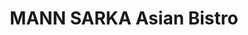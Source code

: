 ---
layout: place
title: "MANN SARKA Asian Bistro"
permalink: /new-york/floral-park/mann-sarka-asian-bistro.html
stateAbbr: NY
stateName: New York
cityName: Floral Park
place_id: ChIJISPf3K5jwokR3cvB91MXGiQ
photos:
  - name: >-
      places/ChIJISPf3K5jwokR3cvB91MXGiQ/photos/AeeoHcKfoH5-OrvImpqPyWDHl1QN6btW3IXd8ASqKzpbljGfkqsFn3p2goXZkWp85-6ZuyBGZN21RyYeJm2K_jrLHp2p0LUo3MHu03b_h9pbTDe2njCZRAEdix-NRyY9jw04sf6MNyq37Eb2L4xToH29FYxyq1GMJzhodtzR4WA5irn4j_0-STcAcikTHiTMGBYLdeOFlqY8x40zV9UIjh_12uSSTgqXASz9IuwAkyp18L2HUlBOp7eTwBhrgFmP-KAPipZVq3XnRHIUESf6zSWImyQeaqjRz5NyxzimgxbXxMXFfw
    widthPx: 1920
    heightPx: 1080
    authorAttributions:
      - displayName: MANN SARKA Asian Bistro
        uri: https://maps.google.com/maps/contrib/110592811040705638478
        photoUri: >-
          https://lh3.googleusercontent.com/a-/ALV-UjUmyrrZ9T47hUM_uXxb3J9TnNU5S4552_ZazL3IL6_ntAbk1CnN=s100-p-k-no-mo
    flagContentUri: >-
      https://www.google.com/local/imagery/report/?cb_client=maps_api_places.places_api&image_key=!1e10!2sAF1QipOOGLxitacPYog2LK7n4Bw8EAPuxd8Be4PfTYis&hl=en-US
    googleMapsUri: >-
      https://www.google.com/maps/place//data=!3m4!1e2!3m2!1sAF1QipOOGLxitacPYog2LK7n4Bw8EAPuxd8Be4PfTYis!2e10!4m2!3m1!1s0x89c263aedcdf2321:0x241a1753f7c1cbdd
  - name: >-
      places/ChIJISPf3K5jwokR3cvB91MXGiQ/photos/AeeoHcK9U7gnOmx-KwwcR7KFtu-nRyCR7m8lMQhs_-QkVnIENxPSHisyer63lIX_c7dtB2HFEjRyPxGXuf6Oxn9bhXMDtYvBDv0jKCxFPv9YYU-NJyJ98P7C0eZ1NEcZP_iEw-E4RjzB6AM1P1o8qhqhZrB2rNLRoPU-sdlecfjwf9wyN95iw35LYj1IiBIpPEY3uz_MYjDT4O85yXea5Wklj5oqeok1CVeScz1xtfraFLkWtuJkARErL-_z8aIxiyYrz4__QS92u9_Xo9lYFiJ-TrDtJhK6H6kmZLcXfcBkM0MOhw
    widthPx: 3996
    heightPx: 2953
    authorAttributions:
      - displayName: MANN SARKA Asian Bistro
        uri: https://maps.google.com/maps/contrib/110592811040705638478
        photoUri: >-
          https://lh3.googleusercontent.com/a-/ALV-UjUmyrrZ9T47hUM_uXxb3J9TnNU5S4552_ZazL3IL6_ntAbk1CnN=s100-p-k-no-mo
    flagContentUri: >-
      https://www.google.com/local/imagery/report/?cb_client=maps_api_places.places_api&image_key=!1e10!2sAF1QipPnqGko2Mn-sTi75OpluMCpNLPgmZKjk2bHaiOj&hl=en-US
    googleMapsUri: >-
      https://www.google.com/maps/place//data=!3m4!1e2!3m2!1sAF1QipPnqGko2Mn-sTi75OpluMCpNLPgmZKjk2bHaiOj!2e10!4m2!3m1!1s0x89c263aedcdf2321:0x241a1753f7c1cbdd
  - name: >-
      places/ChIJISPf3K5jwokR3cvB91MXGiQ/photos/AeeoHcL4htK_23HvJcA1XmGLtH3MsWbrje-_iSYUYJcIySGmxiIRR9oNo5EqgRppFi3IObcJrCfsHl6xaKG2XCTEInemhqbSBKdLHKsTP6LwqHHcfIfHHUj8VJ5GXx2ltZwyD8-qCr8IDVQUQmvZb4J_eLuF8J8nOW9cVRJu77lJqcnzdvUt-XmEUXXzg30xwU-BzMI78lMcK_ZQ6N5c0GcZng7CRxFGnJvYxLvgE193CADrII4f6_tCrmB4W8rCH6wnEnmzDl-YWwxcGssFD2ycwjcPhOYcd-tCqAQebyEiI8kyUQ
    widthPx: 3200
    heightPx: 4800
    authorAttributions:
      - displayName: MANN SARKA Asian Bistro
        uri: https://maps.google.com/maps/contrib/110592811040705638478
        photoUri: >-
          https://lh3.googleusercontent.com/a-/ALV-UjUmyrrZ9T47hUM_uXxb3J9TnNU5S4552_ZazL3IL6_ntAbk1CnN=s100-p-k-no-mo
    flagContentUri: >-
      https://www.google.com/local/imagery/report/?cb_client=maps_api_places.places_api&image_key=!1e10!2sAF1QipPLErtY1uXNg7YTahG_9Q_svTVG6j3PO_0mwvDf&hl=en-US
    googleMapsUri: >-
      https://www.google.com/maps/place//data=!3m4!1e2!3m2!1sAF1QipPLErtY1uXNg7YTahG_9Q_svTVG6j3PO_0mwvDf!2e10!4m2!3m1!1s0x89c263aedcdf2321:0x241a1753f7c1cbdd
  - name: >-
      places/ChIJISPf3K5jwokR3cvB91MXGiQ/photos/AeeoHcIVJ2xJaNTtIcf7dugc9zXf3at037wAciJCbONiYPJ5_Y3xLfga17-mdXEBckFp5WHQvyqAf7OdBN_G1DXsNrnqrVj2FI72LQ7e8VV0G6VQEy0PwyiObd4_gRhNKHUku-Si_WyMdc2DDhBPTSSlxavZ8VhsTneiptYnvtElMVoCsqxBMdF4gliLq4pPufpxILoaXuUJNFvRfXnm7oyhG2gT1bMVasunOO_bqR1PmSkQpWNnpWqcadZIynp_FV7GtsmqsJv48s4S6_DK6qNSVG0muNb_eLpcei61PPXaq_xcPA
    widthPx: 958
    heightPx: 708
    authorAttributions:
      - displayName: MANN SARKA Asian Bistro
        uri: https://maps.google.com/maps/contrib/110592811040705638478
        photoUri: >-
          https://lh3.googleusercontent.com/a-/ALV-UjUmyrrZ9T47hUM_uXxb3J9TnNU5S4552_ZazL3IL6_ntAbk1CnN=s100-p-k-no-mo
    flagContentUri: >-
      https://www.google.com/local/imagery/report/?cb_client=maps_api_places.places_api&image_key=!1e10!2sAF1QipMekxTPopNQVn6mDdjw0SKmkuch8pUTT1g5H5-0&hl=en-US
    googleMapsUri: >-
      https://www.google.com/maps/place//data=!3m4!1e2!3m2!1sAF1QipMekxTPopNQVn6mDdjw0SKmkuch8pUTT1g5H5-0!2e10!4m2!3m1!1s0x89c263aedcdf2321:0x241a1753f7c1cbdd
  - name: >-
      places/ChIJISPf3K5jwokR3cvB91MXGiQ/photos/AeeoHcKZWsQs5cBtVk_dZKJDkG4CYSxZF5LREGznPIzA8YpfBQb82HM5zIXow11FhUX9NKgdUptbl2FV-JjNiMqBA_y5CAi_ewp8gAV5XMXBJ1YWdHL_SRr5ZN0PXTpl1HmaESL5urjw2YaRP7NWq8fnYr03mnPXhh2Lgge1RIT6fF7GrriPSfDAun3elod_wH2V46id5gxzTOoqmlTxdsafmtpZrE4A411tKv9FpHctyF0C6z8K4xXTUfelTIa5dNp72kVsMd1oP9B3Gr0y8Yjuw19xs3wP2cpKC6WGD55hOZg8Ew
    widthPx: 4800
    heightPx: 3200
    authorAttributions:
      - displayName: MANN SARKA Asian Bistro
        uri: https://maps.google.com/maps/contrib/110592811040705638478
        photoUri: >-
          https://lh3.googleusercontent.com/a-/ALV-UjUmyrrZ9T47hUM_uXxb3J9TnNU5S4552_ZazL3IL6_ntAbk1CnN=s100-p-k-no-mo
    flagContentUri: >-
      https://www.google.com/local/imagery/report/?cb_client=maps_api_places.places_api&image_key=!1e10!2sAF1QipM_WAn7JLZ6yCkeHwRC_D1fLFa_OIu85io_jJjm&hl=en-US
    googleMapsUri: >-
      https://www.google.com/maps/place//data=!3m4!1e2!3m2!1sAF1QipM_WAn7JLZ6yCkeHwRC_D1fLFa_OIu85io_jJjm!2e10!4m2!3m1!1s0x89c263aedcdf2321:0x241a1753f7c1cbdd
  - name: >-
      places/ChIJISPf3K5jwokR3cvB91MXGiQ/photos/AeeoHcKge2RxUea2rYGD2Nc7BTZD-KRlwbfZkoFvQwQSWWUDmb5Og28GzJSOm1GKUYy9OzbJ4autIEPtZTJb5IhyIqS8x6IXGim2jEqJ6cweg-u-XMXV_gu4g-zrRbv6sRHJM4w1VUHlTc9n2pMGVutLy6poPkf0170HLAGH8Ioxn46cVONqnDyEYgXBHSTIkuUiV5shT0QtCu5Y0V0SFEEPP9s8bKwc-frj0BbkE5K48kXvidwP2PrOZwXbnECACQbA3A4B0YXs5ktKmT5zo8vO0ECtqRppb5oKGBLjYCDoI2_g4Q
    widthPx: 4800
    heightPx: 3200
    authorAttributions:
      - displayName: MANN SARKA Asian Bistro
        uri: https://maps.google.com/maps/contrib/110592811040705638478
        photoUri: >-
          https://lh3.googleusercontent.com/a-/ALV-UjUmyrrZ9T47hUM_uXxb3J9TnNU5S4552_ZazL3IL6_ntAbk1CnN=s100-p-k-no-mo
    flagContentUri: >-
      https://www.google.com/local/imagery/report/?cb_client=maps_api_places.places_api&image_key=!1e10!2sAF1QipODFuc-5gPoHLEO_EgX3pwHvRluKzHihJLVuQtF&hl=en-US
    googleMapsUri: >-
      https://www.google.com/maps/place//data=!3m4!1e2!3m2!1sAF1QipODFuc-5gPoHLEO_EgX3pwHvRluKzHihJLVuQtF!2e10!4m2!3m1!1s0x89c263aedcdf2321:0x241a1753f7c1cbdd
  - name: >-
      places/ChIJISPf3K5jwokR3cvB91MXGiQ/photos/AeeoHcIhQ8tXXQ2OB2bMUgIDUlJigPmaX7cKpm8WPyDh-ciwOcn1VWAL3UHhF2FlYunBnAgkPyQ7U37Vy_Tc3VZMpasbLuI6oGkCB2-RHr3E0HXUP_3xIt23kZhTWQ6tJSRO5pNNbt6-2jQWnEg4TuOjksPG7tDOuuCHneTFQYGMARMF5X7zglCDghfBVZ3Trt_UU4jZ49qsctLKiZ5Ju5MyrQRqlorvXTfVG1sr_YnlShIHMpS_xpq8KFc9Lf9SDPv6wMkjKob1hBzDvXu1DsEtykWV09RkCR1lzaBDs40xDsoatA
    widthPx: 4800
    heightPx: 3200
    authorAttributions:
      - displayName: MANN SARKA Asian Bistro
        uri: https://maps.google.com/maps/contrib/110592811040705638478
        photoUri: >-
          https://lh3.googleusercontent.com/a-/ALV-UjUmyrrZ9T47hUM_uXxb3J9TnNU5S4552_ZazL3IL6_ntAbk1CnN=s100-p-k-no-mo
    flagContentUri: >-
      https://www.google.com/local/imagery/report/?cb_client=maps_api_places.places_api&image_key=!1e10!2sAF1QipOgMtw484jWcRDEdSKcx6QaqNt-VZtTK0injeKX&hl=en-US
    googleMapsUri: >-
      https://www.google.com/maps/place//data=!3m4!1e2!3m2!1sAF1QipOgMtw484jWcRDEdSKcx6QaqNt-VZtTK0injeKX!2e10!4m2!3m1!1s0x89c263aedcdf2321:0x241a1753f7c1cbdd
  - name: >-
      places/ChIJISPf3K5jwokR3cvB91MXGiQ/photos/AeeoHcJLyr8yhJrq3TcdRP3_o_Z6geUgKw9cTYtMyARHXHSQioTLrnZk4QEyq_G3JptMVo9xJ8_vWTS0RxtRj83W8jlf5LXNZmcufKdkzQM2YggPh16ebAryszVyvTY2xsHpBKpO236RCijYY2_3cEgn41ASyME1gE5Lyqh-pleRtBCR8pib6Ae7pH6QpZnRWCArXiZb5sHCIcShiV7TVygI4-go9jHRN3GIt8dXvTqLoj5jVPZ0UwOE4N3MLSV7DvcpLjuDpE_sleNZzVcrkBkoDFibjc1GMoelRURlptI6PoCMjTqjHREt961TGRcXOzoxLvvh-C2lX4DtEtEomJhd3TIgf7U_elKLy2PY6QkHexV4JG0nMoAAo2w5xiOUsoFJMxrf9tBVfZr47KNvCOHfD1aI0_sG_4aYjjn6iqvYZBCRCw
    widthPx: 4032
    heightPx: 3024
    authorAttributions:
      - displayName: joan dong
        uri: https://maps.google.com/maps/contrib/114401689171894156462
        photoUri: >-
          https://lh3.googleusercontent.com/a/ACg8ocK85CFsOa6rUaB82XYFXu912O2-VhmFayyhBaGfRFUrB5sNJw=s100-p-k-no-mo
    flagContentUri: >-
      https://www.google.com/local/imagery/report/?cb_client=maps_api_places.places_api&image_key=!1e10!2sCIHM0ogKEICAgIDP_t_REg&hl=en-US
    googleMapsUri: >-
      https://www.google.com/maps/place//data=!3m4!1e2!3m2!1sCIHM0ogKEICAgIDP_t_REg!2e10!4m2!3m1!1s0x89c263aedcdf2321:0x241a1753f7c1cbdd
  - name: >-
      places/ChIJISPf3K5jwokR3cvB91MXGiQ/photos/AeeoHcKvMLXmQBdkUwB1VPv4V_D-plyejCB1xPxkI79Y8cpK-B4h_466CPpUTH48PDu7Zo3-uNpQ8tAr00n7G1EZIlT8WmJsnzMUcHF3emeaYEK4fg9P8vm3tFoQ6ZY93bnjrxW80IzFhvDKTtppJDcprVc6skm2sgp-fIi4MMSnLMOydSP2O56Oo4yRguY3_4Q2tpIB_wPXqqkJv0kv2rNkJ4-qNcX5uCGU3kFalyWW66RW0qU2CRO1h7VvJk8r6MLXurYqPw5pQTgTb6ANAAp5PwuYiiaU4TDCFJQ9qHtnsauvbA
    widthPx: 1030
    heightPx: 976
    authorAttributions:
      - displayName: MANN SARKA Asian Bistro
        uri: https://maps.google.com/maps/contrib/110592811040705638478
        photoUri: >-
          https://lh3.googleusercontent.com/a-/ALV-UjUmyrrZ9T47hUM_uXxb3J9TnNU5S4552_ZazL3IL6_ntAbk1CnN=s100-p-k-no-mo
    flagContentUri: >-
      https://www.google.com/local/imagery/report/?cb_client=maps_api_places.places_api&image_key=!1e10!2sAF1QipNr0b5Sp51pmBNBszX89qVL3C3JuXsMSHaTBtFv&hl=en-US
    googleMapsUri: >-
      https://www.google.com/maps/place//data=!3m4!1e2!3m2!1sAF1QipNr0b5Sp51pmBNBszX89qVL3C3JuXsMSHaTBtFv!2e10!4m2!3m1!1s0x89c263aedcdf2321:0x241a1753f7c1cbdd
  - name: >-
      places/ChIJISPf3K5jwokR3cvB91MXGiQ/photos/AeeoHcJIO8A9Pt_yeCoCTEXgWUoPo6nAE5tOuJWvHX-r3dWmKahxasK3GG6qhJZ5LJyaKL8CyNoY-4hNJv02KQFGedTNn_ne_8dRY8iw3JphQ8Bh4_9q0mY_dmc6OMh2w4XROYAqaT8iurPZZeFXzZ-d1iqC2V7eIFdaatfwYjPlSOAOsatBwzcTD1pnoRl-YrO7mCtgfTpQpihBD3vPheDyltYV_UQnbmsG7xY4kdxwdvVg2n7zh00VF3tSTI3qerfKdqnJ4DOf6UqhO9k-hORnbgcnLDluI_Yn6FOuTMclc2YAYg
    widthPx: 1425
    heightPx: 1592
    authorAttributions:
      - displayName: MANN SARKA Asian Bistro
        uri: https://maps.google.com/maps/contrib/110592811040705638478
        photoUri: >-
          https://lh3.googleusercontent.com/a-/ALV-UjUmyrrZ9T47hUM_uXxb3J9TnNU5S4552_ZazL3IL6_ntAbk1CnN=s100-p-k-no-mo
    flagContentUri: >-
      https://www.google.com/local/imagery/report/?cb_client=maps_api_places.places_api&image_key=!1e10!2sAF1QipMVDOLKeO3A0uy66uNTVfssP6Dn7NzGLT_XCK8b&hl=en-US
    googleMapsUri: >-
      https://www.google.com/maps/place//data=!3m4!1e2!3m2!1sAF1QipMVDOLKeO3A0uy66uNTVfssP6Dn7NzGLT_XCK8b!2e10!4m2!3m1!1s0x89c263aedcdf2321:0x241a1753f7c1cbdd
address: 230 Jericho Turnpike, Floral Park, NY 11001, USA
street: 230 Jericho Turnpike
city: Floral Park
state: NY
zip: '11001'
country: USA
neighborhood: null
latitude: '40.728796'
longitude: '-73.702370'
accessibility_options:
  wheelchairAccessibleEntrance: true
business_status: OPERATIONAL
name: MANN SARKA Asian Bistro
google_maps_links:
  directionsUri: >-
    https://www.google.com/maps/dir//''/data=!4m7!4m6!1m1!4e2!1m2!1m1!1s0x89c263aedcdf2321:0x241a1753f7c1cbdd!3e0
  placeUri: https://maps.google.com/?cid=2601417384166280157
  writeAReviewUri: >-
    https://www.google.com/maps/place//data=!4m3!3m2!1s0x89c263aedcdf2321:0x241a1753f7c1cbdd!12e1
  reviewsUri: >-
    https://www.google.com/maps/place//data=!4m4!3m3!1s0x89c263aedcdf2321:0x241a1753f7c1cbdd!9m1!1b1
  photosUri: >-
    https://www.google.com/maps/place//data=!4m3!3m2!1s0x89c263aedcdf2321:0x241a1753f7c1cbdd!10e5
primary_type: Asian Restaurant
opening_hours:
  regular: null
  current: null
secondary_opening_hours:
  regular:
    weekdayDescriptions: null
    type: null
  current:
    weekdayDescriptions: null
    type: null
phone: (516) 492-3510
price_level: PRICE_LEVEL_MODERATE
price_range: $20 &ndash; $30
rating: '4.8'
rating_count: 285
website: https://www.mannsarkafloral.com/
description: null
reviews:
  - name: >-
      places/ChIJISPf3K5jwokR3cvB91MXGiQ/reviews/ChRDSUhNMG9nS0VJQ0FnTUNndGR0dRAB
    relativePublishTimeDescription: a month ago
    rating: 5
    text:
      text: >-
        Impromptu Dinner with my Family and we have a go-to spot we usually
        frequent, today we decided on Mann Sarka and Boy-Oh-Boy were we happily
        we did!

        Our waitress Joann was very friendly and attentive asked  and answered
        all of our questions (due to allergies).

        But we took advantage and went a lil nutty and ordered a bunch of
        dishes!

        All our meals were prepared perfectly, the right temperature and
        presented very nicely and well proportioned! From our Tina Gyoza
        appetizer , kamakazi sushi roll to the store Fried Bees n' Broccoli...
        And everything in between! All enjoyable and filling!!

        Ohhhh and we tried desert too!!!!


        We will definitely visit again.... Determined to try Lunch and Happy
        hour!👍
      languageCode: en
    originalText:
      text: >-
        Impromptu Dinner with my Family and we have a go-to spot we usually
        frequent, today we decided on Mann Sarka and Boy-Oh-Boy were we happily
        we did!

        Our waitress Joann was very friendly and attentive asked  and answered
        all of our questions (due to allergies).

        But we took advantage and went a lil nutty and ordered a bunch of
        dishes!

        All our meals were prepared perfectly, the right temperature and
        presented very nicely and well proportioned! From our Tina Gyoza
        appetizer , kamakazi sushi roll to the store Fried Bees n' Broccoli...
        And everything in between! All enjoyable and filling!!

        Ohhhh and we tried desert too!!!!


        We will definitely visit again.... Determined to try Lunch and Happy
        hour!👍
      languageCode: en
    authorAttribution:
      displayName: MonaLisa Teekasingh
      uri: https://www.google.com/maps/contrib/114084019591693485506/reviews
      photoUri: >-
        https://lh3.googleusercontent.com/a-/ALV-UjUtn3fxqyqNo5m2jbc9LBJQZNj_5kLgtN1Sxr55EZaL2rZfh_ylVw=s128-c0x00000000-cc-rp-mo-ba5
    publishTime: '2025-02-19T17:03:11.118157Z'
    flagContentUri: >-
      https://www.google.com/local/review/rap/report?postId=ChRDSUhNMG9nS0VJQ0FnTUNndGR0dRAB&d=17924085&t=1
    googleMapsUri: >-
      https://www.google.com/maps/reviews/data=!4m6!14m5!1m4!2m3!1sChRDSUhNMG9nS0VJQ0FnTUNndGR0dRAB!2m1!1s0x89c263aedcdf2321:0x241a1753f7c1cbdd
  - name: >-
      places/ChIJISPf3K5jwokR3cvB91MXGiQ/reviews/ChZDSUhNMG9nS0VJQ0FnSURfczhxNUZBEAE
    relativePublishTimeDescription: 2 months ago
    rating: 5
    text:
      text: >-
        The atmosphere was so nice. Great date night spot or going with your
        family. The presentation on the food is definitely one of the strong
        points and the taste really backs it up. The sushi is so fresh and well
        presented and definitely the best thing on the menu. And always get a
        dessert you would not regret it.
      languageCode: en
    originalText:
      text: >-
        The atmosphere was so nice. Great date night spot or going with your
        family. The presentation on the food is definitely one of the strong
        points and the taste really backs it up. The sushi is so fresh and well
        presented and definitely the best thing on the menu. And always get a
        dessert you would not regret it.
      languageCode: en
    authorAttribution:
      displayName: Ritchie Chen
      uri: https://www.google.com/maps/contrib/110677605075366417780/reviews
      photoUri: >-
        https://lh3.googleusercontent.com/a-/ALV-UjWqPhiMlXZ86_O1rUJkmHKDra0x43sGIb0L8KhKINi_mx8f0xnZ=s128-c0x00000000-cc-rp-mo
    publishTime: '2025-01-27T00:07:58.779974Z'
    flagContentUri: >-
      https://www.google.com/local/review/rap/report?postId=ChZDSUhNMG9nS0VJQ0FnSURfczhxNUZBEAE&d=17924085&t=1
    googleMapsUri: >-
      https://www.google.com/maps/reviews/data=!4m6!14m5!1m4!2m3!1sChZDSUhNMG9nS0VJQ0FnSURfczhxNUZBEAE!2m1!1s0x89c263aedcdf2321:0x241a1753f7c1cbdd
  - name: >-
      places/ChIJISPf3K5jwokR3cvB91MXGiQ/reviews/ChZDSUhNMG9nS0VJQ0FnSUNYdV9HYU93EAE
    relativePublishTimeDescription: 5 months ago
    rating: 5
    text:
      text: >-
        Absolutely amazing food and service. I came here for my birthday and the
        staff was spectacular. We had Fanny as our waiter and she was amazing.
        Everything our party ordered was top-notch. Would come here all the time
        if I could. Good portion sizes for price. Great cocktails and mocktails.
        And the deserts were the cherry on top. 10/10!
      languageCode: en
    originalText:
      text: >-
        Absolutely amazing food and service. I came here for my birthday and the
        staff was spectacular. We had Fanny as our waiter and she was amazing.
        Everything our party ordered was top-notch. Would come here all the time
        if I could. Good portion sizes for price. Great cocktails and mocktails.
        And the deserts were the cherry on top. 10/10!
      languageCode: en
    authorAttribution:
      displayName: Emma
      uri: https://www.google.com/maps/contrib/110970686364697150625/reviews
      photoUri: >-
        https://lh3.googleusercontent.com/a/ACg8ocLoKia-gfBkGXYvEnUGodgmpa3s3nDoXFo1leuKd6WfsMmd-NGn=s128-c0x00000000-cc-rp-mo
    publishTime: '2024-10-21T00:42:49.930204Z'
    flagContentUri: >-
      https://www.google.com/local/review/rap/report?postId=ChZDSUhNMG9nS0VJQ0FnSUNYdV9HYU93EAE&d=17924085&t=1
    googleMapsUri: >-
      https://www.google.com/maps/reviews/data=!4m6!14m5!1m4!2m3!1sChZDSUhNMG9nS0VJQ0FnSUNYdV9HYU93EAE!2m1!1s0x89c263aedcdf2321:0x241a1753f7c1cbdd
  - name: >-
      places/ChIJISPf3K5jwokR3cvB91MXGiQ/reviews/ChZDSUhNMG9nS0VJQ0FnTUR3OFBTUmZREAE
    relativePublishTimeDescription: 3 weeks ago
    rating: 5
    text:
      text: >-
        Best experience delicious food & drinks, gorgeous atmosphere, beautiful
        aesthetic, and fantastic service! Definitely became our new favorite
        place to eat, drink and listen to the best playlist ever!
      languageCode: en
    originalText:
      text: >-
        Best experience delicious food & drinks, gorgeous atmosphere, beautiful
        aesthetic, and fantastic service! Definitely became our new favorite
        place to eat, drink and listen to the best playlist ever!
      languageCode: en
    authorAttribution:
      displayName: Glennis Silva
      uri: https://www.google.com/maps/contrib/114531483574507978649/reviews
      photoUri: >-
        https://lh3.googleusercontent.com/a-/ALV-UjXE0oSaMygyimHjzmbBxHBnj7e-d0D3wUUchZS5voDkWFcZXolCyg=s128-c0x00000000-cc-rp-mo
    publishTime: '2025-03-23T13:56:26.746141Z'
    flagContentUri: >-
      https://www.google.com/local/review/rap/report?postId=ChZDSUhNMG9nS0VJQ0FnTUR3OFBTUmZREAE&d=17924085&t=1
    googleMapsUri: >-
      https://www.google.com/maps/reviews/data=!4m6!14m5!1m4!2m3!1sChZDSUhNMG9nS0VJQ0FnTUR3OFBTUmZREAE!2m1!1s0x89c263aedcdf2321:0x241a1753f7c1cbdd
  - name: >-
      places/ChIJISPf3K5jwokR3cvB91MXGiQ/reviews/ChZDSUhNMG9nS0VJQ0FnSUR2emNDQ1pnEAE
    relativePublishTimeDescription: 3 months ago
    rating: 5
    text:
      text: >-
        I’m glad that I pick Mann Sarka for my dinner with my families,a great
        location, easy to find parking and easy access. Definitely recommend
        when you're looking for amazing high quality flavorful sushi. Staff is
        ready to serve and the atmosphere is chill. Highly recommend the sashimi
        menu, you might see something new.
      languageCode: en
    originalText:
      text: >-
        I’m glad that I pick Mann Sarka for my dinner with my families,a great
        location, easy to find parking and easy access. Definitely recommend
        when you're looking for amazing high quality flavorful sushi. Staff is
        ready to serve and the atmosphere is chill. Highly recommend the sashimi
        menu, you might see something new.
      languageCode: en
    authorAttribution:
      displayName: Carey Zheng
      uri: https://www.google.com/maps/contrib/116286800078630876168/reviews
      photoUri: >-
        https://lh3.googleusercontent.com/a-/ALV-UjU1-iuWohF6t1G1ejFcWf7iwDt04vbmmEY0E18bGbiow-Jr5-yL=s128-c0x00000000-cc-rp-mo-ba2
    publishTime: '2024-12-22T21:07:48.383002Z'
    flagContentUri: >-
      https://www.google.com/local/review/rap/report?postId=ChZDSUhNMG9nS0VJQ0FnSUR2emNDQ1pnEAE&d=17924085&t=1
    googleMapsUri: >-
      https://www.google.com/maps/reviews/data=!4m6!14m5!1m4!2m3!1sChZDSUhNMG9nS0VJQ0FnSUR2emNDQ1pnEAE!2m1!1s0x89c263aedcdf2321:0x241a1753f7c1cbdd
parking_options:
  freeParkingLot: true
  paidParkingLot: true
  freeStreetParking: true
  paidStreetParking: true
  valetParking: false
  paidGarageParking: false
payment_options:
  acceptsCreditCards: true
  acceptsDebitCards: true
  acceptsCashOnly: false
  acceptsNfc: true
allow_dogs: null
curbside_pickup: true
delivery: true
dine_in: true
good_for_children: true
good_for_groups: true
good_for_sports: true
live_music: false
menu_for_children: null
outdoor_seating: false
reservable: true
restroom: true
serves_beer: true
serves_breakfast: null
serves_brunch: true
serves_cocktails: true
serves_coffee: true
serves_dinner: true
serves_dessert: true
serves_lunch: true
serves_vegetarian_food: true
serves_wine: true
takeout: true

---